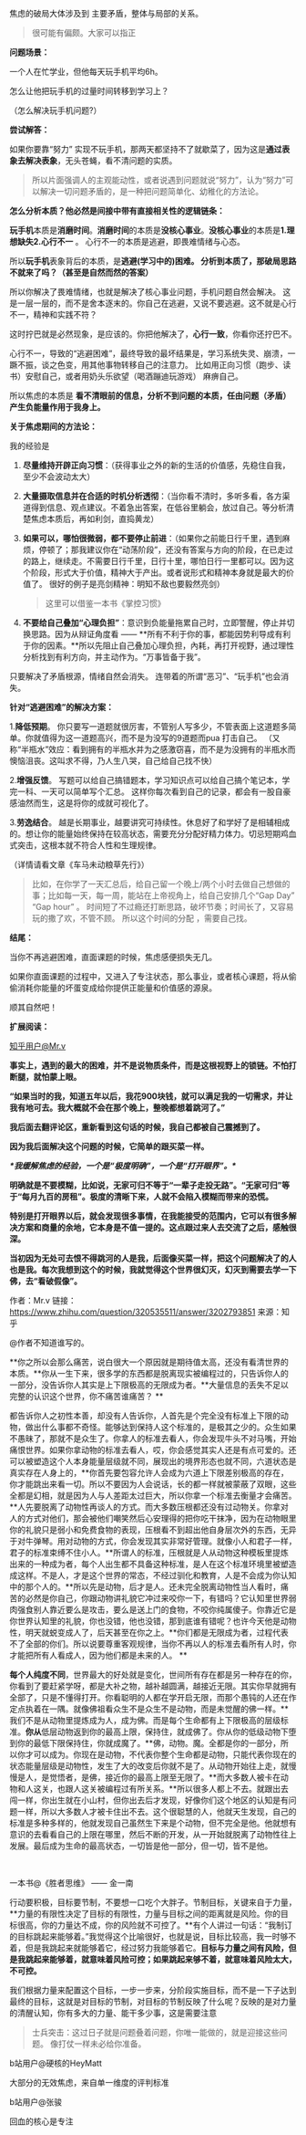 焦虑的破局大体涉及到 主要矛盾，整体与局部的关系。

> 很可能有偏颇。大家可以指正

 **问题场景：**

一个人在忙学业，但他每天玩手机平均6h。

怎么让他把玩手机的过量时间转移到学习上？ 

（怎么解决玩手机问题?）  





**尝试解答：**

如果你要靠“努力” 实现不玩手机，那两天都坚持不了就歇菜了，因为这是**通过表象去解决表象**，无头苍蝇，看不清问题的实质。 

> 所以片面强调人的主观能动性，或者说遇到问题就说“努力”，认为“努力”可以解决一切问题矛盾的，是一种把问题简单化、幼稚化的方法论。



**怎么分析本质？他必然是间接中带有直接相关性的逻辑链条：** 

**玩手机**本质是**消磨时间**。**消磨时间**的本质是**没核心事业**。**没核心事业**的本质是**1.理想缺失2.心行不一** 。 心行不一的本质是逃避，即畏难情绪与心态。



 所以**玩手机**表象背后的本质，是**逃避(学习中的)困难。  分析到本质了，那破局思路不就来了吗？（甚至是自然而然的答案）**  

所以你解决了畏难情绪，也就是解决了核心事业问题，手机问题自然会解决。  这是一层一层的，而不是舍本逐末的。你自己在逃避，又说不要逃避。这不就是心行不一，精神和实践不符？ 

这时拧巴就是必然现象，是应该的。你把他解决了，**心行一致**，你看你还拧巴不。  

心行不一，导致的“逃避困难”，最终导致的最坏结果是，学习系统失灵、崩溃，一蹶不振，谈之色变，用其他事物转移自己的注意力。 比如用正向习惯（跑步、读书）安慰自己，或者用奶头乐欲望（喝酒蹦迪玩游戏） 麻痹自己。



 所以焦虑的本质是  **看不清眼前的信息，分析不到问题的本质，任由问题（矛盾）产生负能量作用于我身上。**



**关于焦虑期间的方法论：**

我的经验是 

1. **尽量维持开辟正向习惯**：（获得事业之外的新的生活的价值感，先稳住自我，至少不会波动太大）

2. **大量摄取信息并在合适的时机分析透彻**：（当你看不清时，多听多看，各方渠道得到信息、观点建议。不着急出答案，在低谷里躺会，放过自己。等分析清楚焦虑本质后，再如利剑，直捣黄龙）

3. **如果可以，哪怕很微弱，都不要停止前进**：（如果你之前能日行千里，遇到麻烦，停顿了；那我建议你在“动荡阶段”，还没有答案与方向的阶段，在已走过的路上，继续走。不需要日行千里，日行十里，哪怕日行一里都可以。因为这个阶段，形式大于价值，精神大于产出。或者说形式和精神本身就是最大的价值了。 很好的例子是亮剑精神：明知不敌也要毅然亮剑）

   > 这里可以借鉴一本书《掌控习惯》

4. **不要给自己叠加“心理负担”**：意识到负能量拖累自己时，立即警醒，停止并切换思路。因为从辩证角度看 —— **所有不利于你的事，都能因势利导成有利于你的因素。**所以先阻止自己叠加心理负担，內耗，再打开视野，通过理性分析找到有利方向，并主动作为。“万事皆备于我”。

只要解决了矛盾根源，情绪自然会消失。 连带着的所谓“恶习”、“玩手机”也会消失。

 **针对“逃避困难”的解决方案：** 

1.**降低预期**。 你只要写一道题就很厉害，不管别人写多少，不管表面上这道题多简单。你就值得为这一道题高兴，而不是为没写的9道题而pua 打击自己。 （又称“半瓶水”效应：看到拥有的半瓶水并为之感激窃喜，而不是为没拥有的半瓶水而懊恼沮丧。这叫求不得，乃人生八哭，自己给自己找不快）  

2.**增强反馈**。 写题可以给自己搞错题本，学习知识点可以给自己搞个笔记本，学完一科、一天可以简单写个汇总。 这样你每次看到自己的记录，都会有一股自豪感油然而生，这是将你的成就可视化了。 

 3.**劳逸结合**。 越是长期事业，越要讲究可持续性。休息好了和学好了是相辅相成的。想让你的能量始终保持在较高状态，需要充分分配好精力体力。切忌短期鸡血式突击，这根本就不符合人性和生理规律。

（详情请看文章《车马未动粮草先行》）  

> 比如，在你学了一天汇总后，给自己留一个晚上/两个小时去做自己想做的事；比如每一天，每一周，能站在上帝视角上，给自己安排几个“Gap Day” “Gap hour” 。  时间短了不过瘾还打断思路，破坏节奏；时间长了，又容易玩的撒了欢，不管不顾。 所以这个时间的分配 ，需要自己找。    

**结尾：**

当你不再逃避困难，直面课题的时候，焦虑感便损失无几。

如果你直面课题的过程中，又进入了专注状态，那么事业，或者核心课题，将从偷偷消耗你能量的坏蛋变成给你提供正能量和价值感的源泉。

顺其自然吧！



**扩展阅读：** 


知乎用户@Mr.v

**事实上，遇到的最大的困难，并不是说物质条件，而是这根视野上的锁链。不怕打断腿，就怕蒙上眼。**

**“如果当时的我，知道五年以后，我花900块钱，就可以满足我的一切需求，并让我有地可去。我大概就不会在那个晚上，整晚都想着跳河了。”**

**我后面去翻评论区，重新看到这句话的时候，我自己都被自己震撼到了。**

**因为我后面解决这个问题的时候，它简单的跟买菜一样。**

***\*我缓解焦虑的经验，一个是“极度明确”，一个是“打开眼界”。\****

**明确就是不要模糊，比如说，无家可归不等于“一辈子走投无路”。“无家可归”等于“每月九百的房租”。极度的清晰下来，人就不会陷入模糊而带来的恐慌。**

**特别是打开眼界以后，就会发现很多事情，在我能接受的范围内，它可以有很多解决方案和商量的余地，它本身是不值一提的。这点跟过来人去交流了之后，感触很深。**

**当初因为无处可去恨不得跳河的人是我，后面像买菜一样，把这个问题解决了的人也是我。每次我想到这个的时候，我就觉得这个世界很幻灭，幻灭到需要去学一下佛，去“看破假像”。**



作者：Mr.v
链接：https://www.zhihu.com/question/320535511/answer/3202793851
来源：知乎

@作者不知道谁写的。  



**你之所以会那么痛苦，说白很大一个原因就是期待值太高，还没有看清世界的本质。**你从一生下来，很多学的东西都是脱离现实被编程过的，只告诉你人的一部分，没告诉你人其实是上下限极高的无限成为者。**大量信息的丢失不足以完整的认识这个世界，你不痛苦谁痛苦？  **

都告诉你人之初性本善，却没有人告诉你，人首先是个完全没有标准上下限的动物，做出什么事都不奇怪。能够达到保持人这个标准的，是极其之少的。众生如果不愚昧了，那就不是众生了。你拿人的标准去看人，你会发现牛头不对马嘴，开始痛恨世界。如果你拿动物的标准去看人，哎，你会感觉其实人还是有点可爱的。还可以被塑造这个人本身能量层级就不同，展现出的境界形态也就不同，六道状态是真实存在人身上的，**你首先要包容允许人会成为六道上下限差别极高的存在，你才能跳出来看一切。所以不要因为人会说话，长的都一样就被蒙蔽了双眼，这些全都是幻相，就是因为人与人差距太过巨大，所以你拿一个标准去衡量才会痛苦。**人先要脱离了动物性再谈人的方式。而大多数压根都还没有过动物关。你拿对人的方式对他们，那会被他们嘲笑然后心安理得的把你吃干抹净，因为在动物眼里你的礼貌只是弱小和免费食物的表现，压根看不到超出他自身层次外的东西，无异于对牛弹琴。用对动物的方式，你会发现其实非常好管理。就像小人和君子一样，君子的标准束缚不住小人。**所谓人的标准，压根就是人从动物这种模板里提炼出来的一种成为者，每个人出生都不具备这种标准，是人在这个标准环境里被塑造成这样。不是人，才是这个世界的常态，不经过驯化和教育，人是不会成为你认知中的那个人的。**所以先是动物，后才是人。还未完全脱离动物性当人看时，痛苦的必然是你自己，你跟动物讲礼貌它冲过来咬你一下，有错吗？它认知里世界弱肉强食别人靠近要么是攻击，要么是送上门的食物，不咬你纯属傻子。你靠近它是你世界认知里的礼貌，你也没错，他也没错，那到底谁有错呢？也许今天他是动物性，明天就蜕变成人了，后天甚至在你之上。**你们都是无限成为者，过程代表不了全部的你们。所以说要尊重客观规律，当你不再以人的标准去看所有人时，你才能把所有人看成人，因为他们都是未来的人。 **

**每个人纯度不同**，世界最大的好处就是变化，世间所有存在都是另一种存在的你，你看到了要赶紧学呀，都是大补之物，越补越圆满，越接近无限。其实你早就拥有全部了，只是不懂得打开。你看聪明的人都在学开启无限，而那个愚钝的人还在作定点执着在一隅。就像佛祖看众生不是众生不是动物，而是未觉醒的佛一样。**我们不是从动物里提炼成为人，成为佛。而是每个生命都有上下限极高的层级标准。**你从**低层动物返到你的最高上限，保持住，就成佛了。你从你的低级动物下堕到你的最低下限保持住，你就成魔了。**佛，动物。魔。全都是你的一部分，所以你才可以成为。你现在是动物，不代表你整个生命都是动物，只能代表你现在的状态能量层级是动物性，发生了大的改变后你就不是了。从动物开始往上走，就慢慢是人，是觉悟者，是佛，接近你的最高上限至无限了。**而大多数人被卡在动物和人这关，也跟人这关被编程过有所关系。**所以很多人都上不去。就跟出去闯一样，你出生就在小山村，但你出去后才发现，好像你们这个地区的认知是有问题一样，所以大多数人才被卡住出不去。这个很聪慧的人，他就天生发现，自己的标准是多种多样的，他就发现自己虽然生下来是个动物，但不完全是他。他就想有意识的去看看自己的上限在哪里，然后不断的开发，从一开始就脱离了动物性往上发展。最后成为生命的最高状态，一切皆是他一部分，但一切，皆不是他。 

​						

一本书@《胜者思维》 —— 金一南

行动要积极，目标要节制，不要想一口吃个大胖子。节制目标，关键来自于力量，**力量的有限性决定了目标的有限性，力量与目标之间的距离就是风险。你的目标很高，你的力量达不成，你的风险就不可控了。**有个人讲过一句话：“我制订的目标跳起来能够着。”我觉得这个比喻很好，也就是说，目标比较高，我一时够不着，但是我跳起来就能够着它，经过努力我能够着它。**目标与力量之间有风险，但是我跳起来能够着，就意味着风险可控；如果跳起来够不着，就意味着风险太大，不可控。**

我们根据力量来配置这个目标，一步一步来，分阶段实施目标，而不是一下子达到最终的目标，这就是对目标的节制，对目标的节制反映了什么呢？反映的是对力量的清醒认知，你有多大的力量、能干多少事，这是需要注意	

> 士兵突击：这过日子就是问题叠着问题，你唯一能做的，就是迎接这些问题。 像打仗一样未必给你准备。						





b站用户@硬核的HeyMatt

大部分的无效焦虑，来自单一维度的评判标准





b站用户@张骏

回血的核心是专注